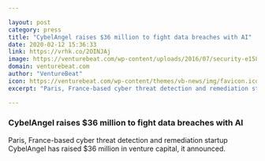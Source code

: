 ```yaml
---

layout: post
category: press
title: "CybelAngel raises $36 million to fight data breaches with AI"
date: 2020-02-12 15:36:33
link: https://vrhk.co/2OINJAj
image: https://venturebeat.com/wp-content/uploads/2016/07/security-e1581407312856.jpg?w=1200&strip=all
domain: venturebeat.com
author: "VentureBeat"
icon: https://venturebeat.com/wp-content/themes/vb-news/img/favicon.ico
excerpt: "Paris, France-based cyber threat detection and remediation startup CybelAngel has raised $36 million in venture capital, it announced."

---
```


### CybelAngel raises $36 million to fight data breaches with AI

Paris, France-based cyber threat detection and remediation startup CybelAngel has raised $36 million in venture capital, it announced.